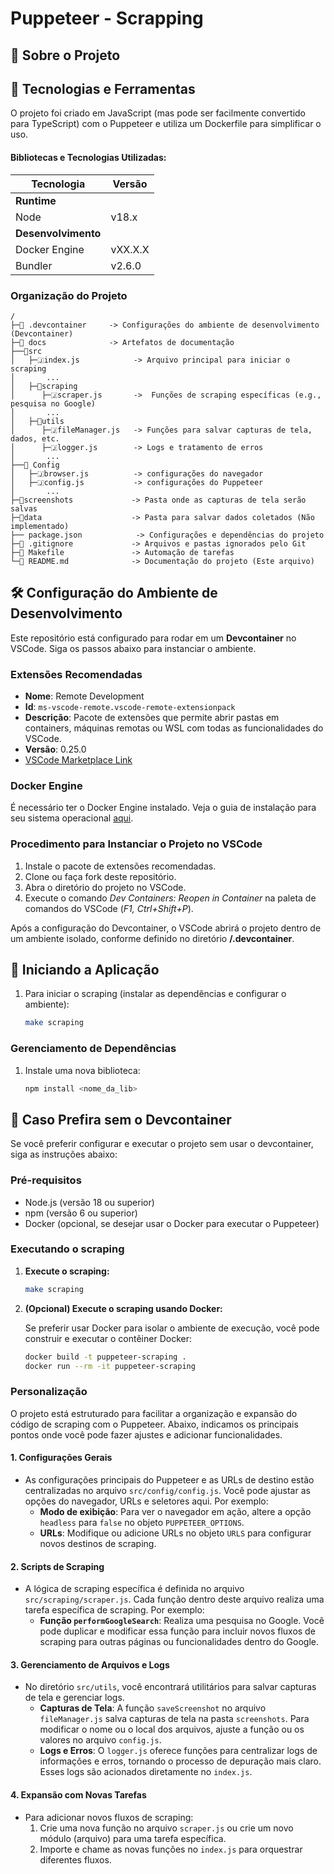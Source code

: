 # Puppeteer - Scrapping

## 📖 Sobre o Projeto


## 🚀 Tecnologias e Ferramentas
O projeto foi criado em JavaScript (mas pode ser facilmente convertido para TypeScript) com o Puppeteer e utiliza um Dockerfile para simplificar o uso.

#### Bibliotecas e Tecnologias Utilizadas:
| Tecnologia           | Versão    |
|----------------------|-----------|
| **Runtime**           |           |
| Node                  | v18.x     |
| **Desenvolvimento**   |           |
| Docker Engine         | vXX.X.X   |
| Bundler               | v2.6.0    |

### Organização do Projeto

```
/
├─📁 .devcontainer     -> Configurações do ambiente de desenvolvimento (Devcontainer)
├─📁 docs              -> Artefatos de documentação
├──📁src
│   ├─🇯index.js            -> Arquivo principal para iniciar o scraping
│       ...
│   ├─📁scraping
│      ├─🇯scraper.js       ->  Funções de scraping específicas (e.g., pesquisa no Google)
│       ...
│   ├─📁utils             
│      ├─🇯fileManager.js   -> Funções para salvar capturas de tela, dados, etc.
│      ├─🇯logger.js        -> Logs e tratamento de erros
│       ...
├──📁 Config
│   ├─🇯browser.js          -> configurações do navegador
│   ├─🇯config.js           -> configurações do Puppeteer
│       ...
├─📁screenshots             -> Pasta onde as capturas de tela serão salvas
├─📁data                    -> Pasta para salvar dados coletados (Não implementado)
├── package.json            -> Configurações e dependências do projeto
├─📄 .gitignore             -> Arquivos e pastas ignorados pelo Git
├─📄 Makefile               -> Automação de tarefas
└─📄 README.md              -> Documentação do projeto (Este arquivo)
```

## 🛠️ Configuração do Ambiente de Desenvolvimento

Este repositório está configurado para rodar em um **Devcontainer** no VSCode. Siga os passos abaixo para instanciar o ambiente.

### Extensões Recomendadas

- **Nome**: Remote Development
- **Id**: `ms-vscode-remote.vscode-remote-extensionpack`
- **Descrição**: Pacote de extensões que permite abrir pastas em containers, máquinas remotas ou WSL com todas as funcionalidades do VSCode.
- **Versão**: 0.25.0
- [VSCode Marketplace Link](https://marketplace.visualstudio.com/items?itemName=ms-vscode-remote.vscode-remote-extensionpack)

### Docker Engine

É necessário ter o Docker Engine instalado. Veja o guia de instalação para seu sistema operacional [aqui](https://docs.docker.com/engine/install/).

### Procedimento para Instanciar o Projeto no VSCode

1. Instale o pacote de extensões recomendadas.
2. Clone ou faça fork deste repositório.
3. Abra o diretório do projeto no VSCode.
4. Execute o comando _Dev Containers: Reopen in Container_ na paleta de comandos do VSCode (_F1, Ctrl+Shift+P_).

Após a configuração do Devcontainer, o VSCode abrirá o projeto dentro de um ambiente isolado, conforme definido no diretório **/.devcontainer**.

## 🚀 Iniciando a Aplicação

1. Para iniciar o scraping (instalar as dependências e configurar o ambiente):
    ```sh
    make scraping
    ```

### Gerenciamento de Dependências

1. Instale uma nova biblioteca:
    ```sh
    npm install <nome_da_lib>
    ```

## 📖 Caso Prefira sem o Devcontainer

Se você preferir configurar e executar o projeto sem usar o devcontainer, siga as instruções abaixo:

### Pré-requisitos

- Node.js (versão 18 ou superior)
- npm (versão 6 ou superior)
- Docker (opcional, se desejar usar o Docker para executar o Puppeteer)


### Executando o scraping

1. **Execute o scraping:**

    ```sh
    make scraping
    ```

2. **(Opcional) Execute o scraping usando Docker:**

    Se preferir usar Docker para isolar o ambiente de execução, você pode construir e executar o contêiner Docker:

    ```sh
    docker build -t puppeteer-scraping .
    docker run --rm -it puppeteer-scraping
    ```

### Personalização

O projeto está estruturado para facilitar a organização e expansão do código de scraping com o Puppeteer. Abaixo, indicamos os principais pontos onde você pode fazer ajustes e adicionar funcionalidades.

#### 1. Configurações Gerais

- As configurações principais do Puppeteer e as URLs de destino estão centralizadas no arquivo `src/config/config.js`. Você pode ajustar as opções do navegador, URLs e seletores aqui. Por exemplo:
  - **Modo de exibição**: Para ver o navegador em ação, altere a opção `headless` para `false` no objeto `PUPPETEER_OPTIONS`.
  - **URLs**: Modifique ou adicione URLs no objeto `URLS` para configurar novos destinos de scraping.

#### 2. Scripts de Scraping

- A lógica de scraping específica é definida no arquivo `src/scraping/scraper.js`. Cada função dentro deste arquivo realiza uma tarefa específica de scraping. Por exemplo:
  - **Função `performGoogleSearch`**: Realiza uma pesquisa no Google. Você pode duplicar e modificar essa função para incluir novos fluxos de scraping para outras páginas ou funcionalidades dentro do Google.

#### 3. Gerenciamento de Arquivos e Logs

- No diretório `src/utils`, você encontrará utilitários para salvar capturas de tela e gerenciar logs.
  - **Capturas de Tela**: A função `saveScreenshot` no arquivo `fileManager.js` salva capturas de tela na pasta `screenshots`. Para modificar o nome ou o local dos arquivos, ajuste a função ou os valores no arquivo `config.js`.
  - **Logs e Erros**: O `logger.js` oferece funções para centralizar logs de informações e erros, tornando o processo de depuração mais claro. Esses logs são acionados diretamente no `index.js`.

#### 4. Expansão com Novas Tarefas

- Para adicionar novos fluxos de scraping:
  1. Crie uma nova função no arquivo `scraper.js` ou crie um novo módulo (arquivo) para uma tarefa específica.
  2. Importe e chame as novas funções no `index.js` para orquestrar diferentes fluxos.